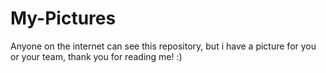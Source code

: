 # My-Pictures
Anyone on the internet can see this repository, but i have a picture for you or your team, thank you for reading me! :)
